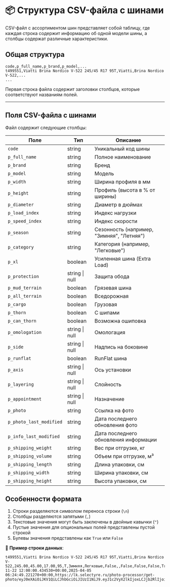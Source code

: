 # 📦 Структура CSV-файла с шинами

CSV-файл с ассортиментом шин представляет собой таблицу, где каждая строка содержит информацию об одной модели шины, а столбцы содержат различные характеристики.

## Общая структура

```csv
code,p_full_name,p_brand,p_model,...
t499551,Viatti Brina Nordico V-522 245/45 R17 95T,Viatti,Brina Nordico V-522,...
...
```

Первая строка файла содержит заголовки столбцов, которые соответствуют названиям полей.

---

## Поля CSV-файла с шинами

Файл содержит следующие столбцы:

| Поле                | Тип      | Описание                                  |
|---------------------|----------|-------------------------------------------|
| `code`              | string   | Уникальный код шины                       |
| `p_full_name`       | string   | Полное наименование                       |
| `p_brand`           | string   | Бренд                                     |
| `p_model`           | string   | Модель                                    |
| `p_width`           | string   | Ширина профиля в мм                       |
| `p_height`          | string   | Профиль (высота в % от ширины)            |
| `p_diameter`        | string   | Диаметр в дюймах                          |
| `p_load_index`      | string   | Индекс нагрузки                           |
| `p_speed_index`     | string   | Индекс скорости                           |
| `p_season`          | string   | Сезонность (например, "Зимняя", "Летняя") |
| `p_category`        | string   | Категория (например, "Легковые")          |
| `p_xl`              | boolean  | Усиленная шина (Extra Load)               |
| `p_protection`      | string \| null | Защита обода                              |
| `p_mud_terrain`     | boolean  | Грязевая шина                             |
| `p_all_terrain`     | boolean  | Вседорожная                               |
| `p_cargo`           | boolean  | Грузовая                                  |
| `p_thorn`           | boolean  | С шипами                                  |
| `p_can_thorn`       | boolean  | Возможна ошиповка                         |
| `p_omologation`     | string \| null | Омологация                                |
| `p_side`            | string \| null | Надпись на боковине                       |
| `p_runflat`         | boolean  | RunFlat шина                              |
| `p_axis`            | string \| null | Ось установки                             |
| `p_layering`        | string \| null | Слойность                                 |
| `p_appointment`     | string \| null | Назначение                                |
| `p_photo`           | string   | Ссылка на фото                            |
| `p_photo_last_modified` | string | Дата последнего обновления фото           |
| `p_info_last_modified`  | string | Дата последнего обновления информации     |
| `p_shipping_weight`     | string | Вес при отгрузке, кг                      |
| `p_shipping_volume`     | string | Объем при отгрузке, м³                    |
| `p_shipping_length`     | string | Длина упаковки, см                        |
| `p_shipping_width`      | string | Ширина упаковки, см                       |
| `p_shipping_height`     | string | Высота упаковки, см                       |

## Особенности формата

1. Строки разделяются символом переноса строки (`\n`)
2. Столбцы разделяются запятыми (`,`)
3. Текстовые значения могут быть заключены в двойные кавычки (`"`)
4. Пустые значения для опциональных полей представлены пустой строкой
5. Булевы значения представлены как `True` или `False`

📌 **Пример строки данных**:

```csv
t499551,Viatti Brina Nordico V-522 245/45 R17 95T,Viatti,Brina Nordico V-522,245.00,45.00,17.00,95,T,Зимняя,Легковые,False,,False,False,False,True,False,,,False,,,,2024-11-22 12:00:00.434530+00:00,2025-04-05 06:24:49.221270+00:00,https://lk.selectyre.ru/photo-processor/get-photo/eyJ0eXAiOiJKV1QiLCJhbGciOiJIUzI1NiJ9.eyJ1c2VyX2lkIjoxLCJjb2RlIjoidDQ5OTU1MSJ9.u8pvAcFql6eyxxRPlYpqZAHQeD7kUuqv_wiSDtxJ7D8/,11.60,0.10,66.00,66.00,25.00
``` 